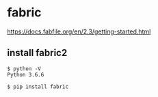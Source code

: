 # fabric
https://docs.fabfile.org/en/2.3/getting-started.html
## install fabric2
```
$ python -V
Python 3.6.6

$ pip install fabric
```
